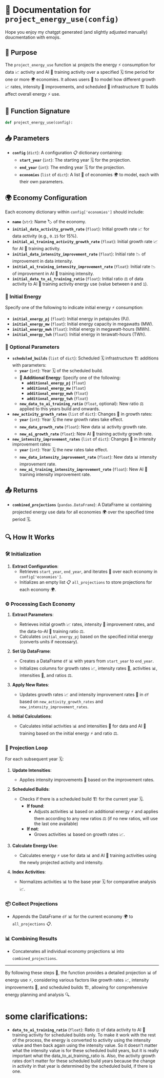 # 📄 Documentation for `project_energy_use(config)`

Hope you enjoy my chatgpt generated (and slightly adjusted manually) doucmentation with emojis.

## 🎯 Purpose

The `project_energy_use` function 📊 projects the energy ⚡ consumption for data 📈 activity and AI 🤖 training activity over a specified 🗓️ time period for one or more 🌍 economies. It allows users 👥 to model how different growth 📈 rates, intensity 🔧 improvements, and scheduled 📅 infrastructure 🏗️ builds affect overall energy ⚡ use.

## 📝 Function Signature

```python
def project_energy_use(config):
```

## 📥 Parameters

- **`config`** (`dict`): A configuration 📋 dictionary containing:
  - **`start_year`** (`int`): The starting year 🗓️ for the projection.
  - **`end_year`** (`int`): The ending year 🗓️ for the projection.
  - **`economies`** (`list` of `dict`): A list 📜 of economies 🌍 to model, each with their own parameters.

## 🌍 Economy Configuration

Each economy dictionary within `config['economies']` should include:

- **`name`** (`str`): Name 🏷️ of the economy.
- **`initial_data_activity_growth_rate`** (`float`): Initial growth rate 📈 for data activity (e.g., `0.15` for 15%).
- **`initial_ai_training_activity_growth_rate`** (`float`): Initial growth rate 📈 for AI 🤖 training activity.
- **`initial_data_intensity_improvement_rate`** (`float`): Initial rate 📉 of improvement in data intensity.
- **`initial_ai_training_intensity_improvement_rate`** (`float`): Initial rate 📉 of improvement in AI 🤖 training intensity.
- **`initial_data_to_ai_training_ratio`** (`float`): Initial ratio ⚖️ of data activity to AI 🤖 training activity energy use (value between `0` and `1`).

### 🔋 Initial Energy

Specify one of the following to indicate initial energy ⚡ consumption:

- **`initial_energy_pj`** (`float`): Initial energy in petajoules (PJ).
- **`initial_energy_mw`** (`float`): Initial energy capacity in megawatts (MW).
- **`initial_energy_mwh`** (`float`): Initial energy in megawatt-hours (MWh).
- **`initial_energy_twh`** (`float`): Initial energy in terawatt-hours (TWh).

### 🔧 Optional Parameters

- **`scheduled_builds`** (`list` of `dict`): Scheduled 🗓️ infrastructure 🏗️ additions with parameters:
  - **`year`** (`int`): Year 🗓️ of the scheduled build.
  - **🔋 Additional Energy**: Specify one of the following:
    - **`additional_energy_pj`** (`float`)
    - **`additional_energy_mw`** (`float`)
    - **`additional_energy_mwh`** (`float`)
    - **`additional_energy_twh`** (`float`)
  - **`new_data_to_ai_training_ratio`** (`float`, optional): New ratio ⚖️ applied to this years build and onwards.
- **`new_activity_growth_rates`** (`list` of `dict`): Changes 🔄 in growth rates:
  - **`year`** (`int`): Year 🗓️ the new growth rates take effect.
  - **`new_data_growth_rate`** (`float`): New data 📊 activity growth rate.
  - **`new_ai_growth_rate`** (`float`): New AI 🤖 training activity growth rate.
- **`new_intensity_improvement_rates`** (`list` of `dict`): Changes 🔄 in intensity improvement rates:
  - **`year`** (`int`): Year 🗓️ the new rates take effect.
  - **`new_data_intensity_improvement_rate`** (`float`): New data 📊 intensity improvement rate.
  - **`new_ai_training_intensity_improvement_rate`** (`float`): New AI 🤖 training intensity improvement rate.

## 📤 Returns

- **`combined_projections`** (`pandas.DataFrame`): A DataFrame 📊 containing projected energy use data for all economies 🌍 over the specified time period 🗓️.

## 🔍 How It Works

### 🛠️ Initialization

1. **Extract Configuration**:
   - Retrieves `start_year`, `end_year`, and iterates 🔄 over each economy in `config['economies']`.
   - Initializes an empty list 📋 `all_projections` to store projections for each economy 🌍.

### ⚙️ Processing Each Economy

1. **Extract Parameters**:
   - Retrieves initial growth 📈 rates, intensity 🔧 improvement rates, and the data-to-AI 🤖 training ratio ⚖️.
   - Calculates `initial_energy_pj` based on the specified initial energy (converts units if necessary).

2. **Set Up DataFrame**:
   - Creates a DataFrame `df` 📊 with years from `start_year` to `end_year`.
   - Initializes columns for growth rates 📈, intensity rates 🔧, activities 📊, intensities 🔧, and ratios ⚖️.

3. **Apply New Rates**:
   - Updates growth rates 📈 and intensity improvement rates 🔧 in `df` based on `new_activity_growth_rates` and `new_intensity_improvement_rates`.

4. **Initial Calculations**:
   - Calculates initial activities 📊 and intensities 🔧 for data and AI 🤖 training based on the initial energy ⚡ and ratio ⚖️.

### 🔄 Projection Loop

For each subsequent year 🗓️:

1. **Update Intensities**:
   - Applies intensity improvements 🔧 based on the improvement rates.

2. **Scheduled Builds**:
   - Checks if there is a scheduled build 🏗️ for the current year 🗓️.
     - **If found**:
       - Adjusts activities 📊 based on additional energy ⚡ and applies them according to any new ratios ⚖️ (if no new ratios, will use the last one available)
     - **If not**:
       - Grows activities 📊 based on growth rates 📈.

3. **Calculate Energy Use**:
   - Calculates energy ⚡ use for data 📊 and AI 🤖 training activities using the newly projected activity and intensity.

4. **Index Activities**:
   - Normalizes activities 📊 to the base year 🗓️ for comparative analysis 📈.

### 📦 Collect Projections

- Appends the DataFrame `df` 📊 for the current economy 🌍 to `all_projections` 📋.

### 📊 Combining Results

- Concatenates all individual economy projections 📊 into `combined_projections`.

---

By following these steps 📝, the function provides a detailed projection 📊 of energy use ⚡, considering various factors like growth rates 📈, intensity improvements 🔧, and scheduled builds 🏗️, allowing for comprehensive energy planning and analysis 🔍.

# some clarifications:

- **`data_to_ai_training_ratio`** (`float`): Ratio ⚖️ of data activity to AI 🤖 training activity for scheduled builds only. To make it work with the rest of the process, the energy is converted to activity using the intensity value and then back again using the intensity value. So it doesn't matter what the intensity value is for these scheduled build years, but it is really important what the data_to_ai_training_ratio is. Also, the activity growth rates don't matter for these scheduled build years because the change in activity in that year is determined by the scheduled build, if there is one.